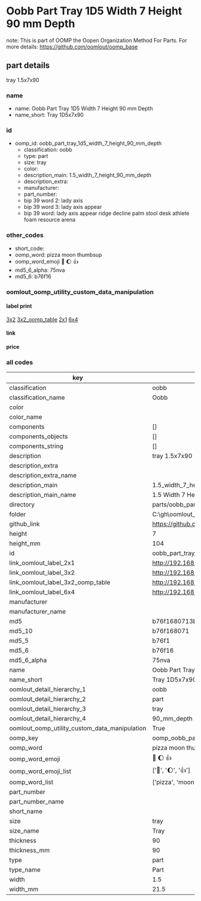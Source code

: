 # Oobb Part Tray 1D5 Width 7 Height 90 mm Depth  

note: This is part of OOMP the Oopen Organization Method For Parts. For more details: https://github.com/oomlout/oomp_base

##  part details
  



tray 1.5x7x90



### name
* name: Oobb Part Tray 1D5 Width 7 Height 90 mm Depth
* name_short: Tray 1D5x7x90 
### id
* oomp_id: oobb_part_tray_1d5_width_7_height_90_mm_depth
  * classification: oobb
  * type: part
  * size: tray
  * color: 
  * description_main: 1.5_width_7_height_90_mm_depth
  * description_extra: 
  * manufacturer: 
  * part_number: 
  * bip 39 word 2: lady axis
  * bip 39 word 3: lady axis appear
  * bip 39 word: lady axis appear ridge decline palm stool desk athlete foam resource arena

### other_codes
* short_code: 
* oomp_word: pizza moon thumbsup
* oomp_word_emoji :pizza: :moon: :thumbsup:
* md5_6_alpha: 75nva
* md5_6: b76f16






### oomlout_oomp_utility_custom_data_manipulation
#### label print
[3x2](http://192.168.1.245:1112/?label=oomp%2075nva)
[3x2_oomp_table](http://192.168.1.108:1112/?label=oomp%2075nva)
[2x1](http://192.168.1.242:1112/?label=oomp%2075nva)
[6x4](http://192.168.1.55:1112/?label=oomp%2075nva)    

#### link

                              

#### price







### all codes 
| key | value |  
| --- | --- |  
| classification | oobb |  
| classification_name | Oobb |  
| color |  |  
| color_name |  |  
| components | [] |  
| components_objects | [] |  
| components_string | [] |  
| description | tray 1.5x7x90 |  
| description_extra |  |  
| description_extra_name |  |  
| description_main | 1.5_width_7_height_90_mm_depth |  
| description_main_name | 1.5 Width 7 Height 90 mm Depth |  
| directory | parts/oobb_part_tray_1d5_width_7_height_90_mm_depth |  
| folder | C:\gh\oomlout_oobb_version_4_generated_parts\parts\oobb_part_tray_1d5_width_7_height_90_mm_depth |  
| github_link | https://github.com/oomlout/oomlout_oomp_part_src/tree/main/parts/oobb_part_tray_1d5_width_7_height_90_mm_depth |  
| height | 7 |  
| height_mm | 104 |  
| id | oobb_part_tray_1d5_width_7_height_90_mm_depth |  
| link_oomlout_label_2x1 | http://192.168.1.242:1112/?label=oomp%2075nva |  
| link_oomlout_label_3x2 | http://192.168.1.245:1112/?label=oomp%2075nva |  
| link_oomlout_label_3x2_oomp_table | http://192.168.1.108:1112/?label=oomp%2075nva |  
| link_oomlout_label_6x4 | http://192.168.1.55:1112/?label=oomp%2075nva |  
| manufacturer |  |  
| manufacturer_name |  |  
| md5 | b76f1680713bface7d1c7b9815043be4 |  
| md5_10 | b76f168071 |  
| md5_5 | b76f1 |  
| md5_6 | b76f16 |  
| md5_6_alpha | 75nva |  
| name | Oobb Part Tray 1D5 Width 7 Height 90 mm Depth |  
| name_short | Tray 1D5x7x90  |  
| oomlout_detail_hierarchy_1 | oobb |  
| oomlout_detail_hierarchy_2 | part |  
| oomlout_detail_hierarchy_3 | tray |  
| oomlout_detail_hierarchy_4 | 90_mm_depth |  
| oomlout_oomp_utility_custom_data_manipulation | True |  
| oomp_key | oomp_oobb_part_tray_1d5_width_7_height_90_mm_depth |  
| oomp_word | pizza moon thumbsup |  
| oomp_word_emoji | :pizza: :moon: :thumbsup: |  
| oomp_word_emoji_list | [':pizza:', ':moon:', ':thumbsup:'] |  
| oomp_word_list | ['pizza', 'moon', 'thumbsup'] |  
| part_number |  |  
| part_number_name |  |  
| short_name |  |  
| size | tray |  
| size_name | Tray |  
| thickness | 90 |  
| thickness_mm | 90 |  
| type | part |  
| type_name | Part |  
| width | 1.5 |  
| width_mm | 21.5 |  
